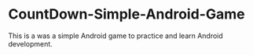CountDown-Simple-Android-Game
=============================

This is a was a simple Android game to practice and learn Android development.